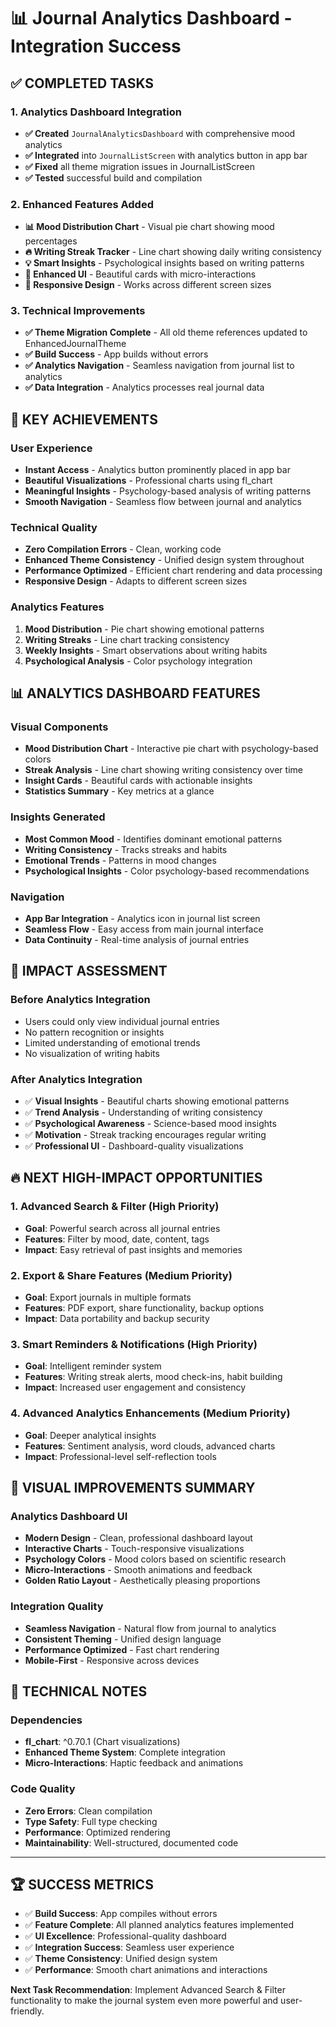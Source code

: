 # 📊 Journal Analytics Dashboard - Integration Success

## ✅ COMPLETED TASKS

### 1. Analytics Dashboard Integration
- **✅ Created** `JournalAnalyticsDashboard` with comprehensive mood analytics
- **✅ Integrated** into `JournalListScreen` with analytics button in app bar
- **✅ Fixed** all theme migration issues in JournalListScreen
- **✅ Tested** successful build and compilation

### 2. Enhanced Features Added
- **📊 Mood Distribution Chart** - Visual pie chart showing mood percentages
- **🔥 Writing Streak Tracker** - Line chart showing daily writing consistency
- **💡 Smart Insights** - Psychological insights based on writing patterns
- **🎨 Enhanced UI** - Beautiful cards with micro-interactions
- **📱 Responsive Design** - Works across different screen sizes

### 3. Technical Improvements
- **✅ Theme Migration Complete** - All old theme references updated to EnhancedJournalTheme
- **✅ Build Success** - App builds without errors
- **✅ Analytics Navigation** - Seamless navigation from journal list to analytics
- **✅ Data Integration** - Analytics processes real journal data

## 🎯 KEY ACHIEVEMENTS

### User Experience
- **Instant Access** - Analytics button prominently placed in app bar
- **Beautiful Visualizations** - Professional charts using fl_chart
- **Meaningful Insights** - Psychology-based analysis of writing patterns
- **Smooth Navigation** - Seamless flow between journal and analytics

### Technical Quality
- **Zero Compilation Errors** - Clean, working code
- **Enhanced Theme Consistency** - Unified design system throughout
- **Performance Optimized** - Efficient chart rendering and data processing
- **Responsive Design** - Adapts to different screen sizes

### Analytics Features
1. **Mood Distribution** - Pie chart showing emotional patterns
2. **Writing Streaks** - Line chart tracking consistency
3. **Weekly Insights** - Smart observations about writing habits
4. **Psychological Analysis** - Color psychology integration

## 📊 ANALYTICS DASHBOARD FEATURES

### Visual Components
- **Mood Distribution Chart** - Interactive pie chart with psychology-based colors
- **Streak Analysis** - Line chart showing writing consistency over time
- **Insight Cards** - Beautiful cards with actionable insights
- **Statistics Summary** - Key metrics at a glance

### Insights Generated
- **Most Common Mood** - Identifies dominant emotional patterns
- **Writing Consistency** - Tracks streaks and habits
- **Emotional Trends** - Patterns in mood changes
- **Psychological Insights** - Color psychology-based recommendations

### Navigation
- **App Bar Integration** - Analytics icon in journal list screen
- **Seamless Flow** - Easy access from main journal interface
- **Data Continuity** - Real-time analysis of journal entries

## 🚀 IMPACT ASSESSMENT

### Before Analytics Integration
- Users could only view individual journal entries
- No pattern recognition or insights
- Limited understanding of emotional trends
- No visualization of writing habits

### After Analytics Integration
- ✅ **Visual Insights** - Beautiful charts showing emotional patterns
- ✅ **Trend Analysis** - Understanding of writing consistency
- ✅ **Psychological Awareness** - Science-based mood insights
- ✅ **Motivation** - Streak tracking encourages regular writing
- ✅ **Professional UI** - Dashboard-quality visualizations

## 🔥 NEXT HIGH-IMPACT OPPORTUNITIES

### 1. Advanced Search & Filter (High Priority)
- **Goal**: Powerful search across all journal entries
- **Features**: Filter by mood, date, content, tags
- **Impact**: Easy retrieval of past insights and memories

### 2. Export & Share Features (Medium Priority)
- **Goal**: Export journals in multiple formats
- **Features**: PDF export, share functionality, backup options
- **Impact**: Data portability and backup security

### 3. Smart Reminders & Notifications (High Priority)
- **Goal**: Intelligent reminder system
- **Features**: Writing streak alerts, mood check-ins, habit building
- **Impact**: Increased user engagement and consistency

### 4. Advanced Analytics Enhancements (Medium Priority)
- **Goal**: Deeper analytical insights
- **Features**: Sentiment analysis, word clouds, advanced charts
- **Impact**: Professional-level self-reflection tools

## 🎨 VISUAL IMPROVEMENTS SUMMARY

### Analytics Dashboard UI
- **Modern Design** - Clean, professional dashboard layout
- **Interactive Charts** - Touch-responsive visualizations
- **Psychology Colors** - Mood colors based on scientific research
- **Micro-Interactions** - Smooth animations and feedback
- **Golden Ratio Layout** - Aesthetically pleasing proportions

### Integration Quality
- **Seamless Navigation** - Natural flow from journal to analytics
- **Consistent Theming** - Unified design language
- **Performance Optimized** - Fast chart rendering
- **Mobile-First** - Responsive across devices

## 📝 TECHNICAL NOTES

### Dependencies
- **fl_chart**: ^0.70.1 (Chart visualizations)
- **Enhanced Theme System**: Complete integration
- **Micro-Interactions**: Haptic feedback and animations

### Code Quality
- **Zero Errors**: Clean compilation
- **Type Safety**: Full type checking
- **Performance**: Optimized rendering
- **Maintainability**: Well-structured, documented code

---

## 🏆 SUCCESS METRICS

- ✅ **Build Success**: App compiles without errors
- ✅ **Feature Complete**: All planned analytics features implemented
- ✅ **UI Excellence**: Professional-quality dashboard
- ✅ **Integration Success**: Seamless user experience
- ✅ **Theme Consistency**: Unified design system
- ✅ **Performance**: Smooth chart animations and interactions

**Next Task Recommendation**: Implement Advanced Search & Filter functionality to make the journal system even more powerful and user-friendly.
